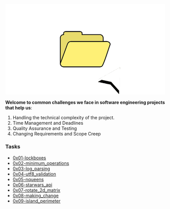 <img src="image.gif" />

**Welcome to common challenges we face in software engineering projects that help us**:

<ol>
  <li>
    Handling the technical complexity of the project.
  </li>
  <li>
    Time Management and Deadlines
  </li>
  <li>
    Quality Assurance and Testing
  </li>
  <li>
    Changing Requirements and Scope Creep
  </li>
</ol>
<h3>
  Tasks
</h3>
<ul>
  <li>
    <a href="https://github.com/elsaaeid/alx-interview/tree/master/0x01-lockboxes">
0x01-lockboxes
      </a>
  </li>
    <li>
    <a href="https://github.com/elsaaeid/alx-interview/tree/master/0x02-minimum_operations">
0x02-minimum_operations
      </a>
  </li>
    <li>
    <a href="https://github.com/elsaaeid/alx-interview/tree/master/0x03-log_parsing">
0x03-log_parsing
      </a>
  </li>
    <li>
    <a href="https://github.com/elsaaeid/alx-interview/tree/master/0x04-utf8_validation">
0x04-utf8_validation
      </a>
  </li>
    <li>
    <a href="https://github.com/elsaaeid/alx-interview/tree/master/0x05-nqueens">
0x05-nqueens
      </a>
  </li>
      <li>
    <a href="https://github.com/elsaaeid/alx-interview/tree/master/0x06-starwars_api">
0x06-starwars_api
      </a>
  </li>
  </li>
      <li>
    <a href="https://github.com/elsaaeid/alx-interview/tree/master/0x07-rotate_2d_matrix">
0x07-rotate_2d_matrix
      </a>
  </li>
   <li>
    <a href="https://github.com/elsaaeid/alx-interview/tree/master/0x08-making_change">
0x08-making_change
      </a>
  </li>
     <li>
    <a href="https://github.com/elsaaeid/alx-interview/tree/master/0x09-island_perimeter">
0x09-island_perimeter
      </a>
  </li>
</ul>
